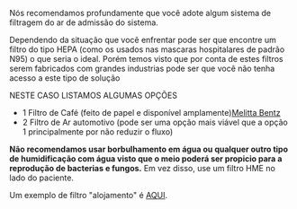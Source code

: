 Nós recomendamos profundamente que você adote algum sistema de filtragem do ar de admissão do sistema. 

Dependendo da situação que você enfrentar pode ser que encontre um filtro do tipo HEPA (como os usados nas mascaras hospitalares de padrão N95) o que seria o ideal. Porém temos visto que por conta de estes filtros serem fabricados com grandes industrias pode ser que você não tenha acesso a este tipo de solução

NESTE CASO LISTAMOS ALGUMAS OPÇÕES

- 1 Filtro de Café (feito de papel e disponível amplamente)[Melitta Bentz](https://pt.wikipedia.org/wiki/Melitta_Bentz)
- 2 Filtro de Ar automotivo (pode ser uma opção mais viável que a opção 1 principalmente por não reduzir o fluxo)

**Não recomendamos usar borbulhamento em água ou qualquer outro tipo de humidificação com água visto que o meio poderá ser propicio para a reprodução de bacterias e fungos.** Em vez disso, use um filtro HME no lado do paciente.

Um exemplo de filtro "alojamento" é [AQUI](Instructions.md).